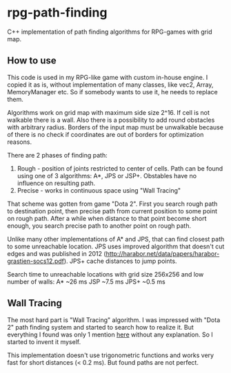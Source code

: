 # rpg-path-finding
C++ implementation of path finding algorithms for RPG-games with grid map.

## How to use

This code is used in my RPG-like game with custom in-house engine. I copied it as is, without implementation of many classes, like vec2, Array, MemoryManager etc. So if somebody wants to use it, he needs to replace them.

Algorithms work on grid map with maximum side size 2^16. If cell is not walkable there is a wall. Also there is a possibility to add round obstacles with arbitrary radius. Borders of the input map must be unwalkable because of there is no check if coordinates are out of borders for optimization reasons.

There are 2 phases of finding path:
1. Rough - position of joints restricted to center of cells. Path can be found using one of 3 algorithms: A*, JPS or JSP+. Obstables have no influence on resulting path.
2. Precise - works in continuous space using "Wall Tracing"

That scheme was gotten from game "Dota 2". First you search rough path to destination point, then precise path from current position to some point on rough path. After a while when distance to that point become short enough, you search precise path to another point on rough path.

Unlike many other implementations of A* and JPS, that can find closest path to some unreachable location. JPS uses improved algorithm that doesn't cut edges and was published in 2012 (http://harabor.net/data/papers/harabor-grastien-socs12.pdf). JPS+ cache distances to jump points.

Search time to unreachable locations with grid size 256x256 and low number of walls:
A*     ~26 ms
JSP    ~7.5 ms
JPS+   ~0.5 ms

## Wall Tracing

The most hard part is "Wall Tracing" algorithm. I was impressed with "Dota 2" path finding system and started to search how to realize it. But everything I found was only 1 mention [here](http://liquipedia.net/dota2/Pathfinding) without any explanation. So I started to invent it myself.

This implementation doesn't use trigonometric functions and works very fast for short distances (< 0.2 ms). But found paths are not perfect.
